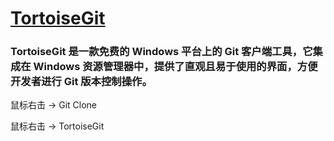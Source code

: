 # [TortoiseGit](https://tortoisegit.org/download/)

### TortoiseGit 是一款免费的 Windows 平台上的 Git 客户端工具，它集成在 Windows 资源管理器中，提供了直观且易于使用的界面，方便开发者进行 Git 版本控制操作。


鼠标右击 -> Git Clone


鼠标右击 -> TortoiseGit
